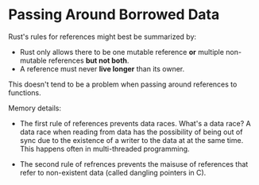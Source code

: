 # Passing Around Borrowed Data

Rust's rules for references might best be summarized by:

* Rust only allows there to be one mutable reference **or** multiple non-mutable references **but not both**.
* A reference must never **live longer** than its owner.

This doesn't tend to be a problem when passing around references to functions.

Memory details:

* The first rule of references prevents data races. What's a data race? A data race when reading 
  from data has the possibility of being out of sync due to the existence of a writer to the data at 
  at the same time. This happens often in multi-threaded programming.

* The second rule of refrences prevents the maisuse of references that refer to 
  non-existent data (called dangling pointers in C).

